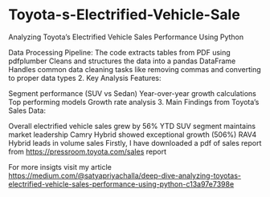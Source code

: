 # Toyota-s-Electrified-Vehicle-Sale
Analyzing Toyota’s Electrified Vehicle Sales Performance Using Python

Data Processing Pipeline:
The code extracts tables from PDF using pdfplumber
Cleans and structures the data into a pandas DataFrame
Handles common data cleaning tasks like removing commas and converting to proper data types
2. Key Analysis Features:

Segment performance (SUV vs Sedan)
Year-over-year growth calculations
Top performing models
Growth rate analysis
3. Main Findings from Toyota’s Sales Data:

Overall electrified vehicle sales grew by 56% YTD
SUV segment maintains market leadership
Camry Hybrid showed exceptional growth (506%)
RAV4 Hybrid leads in volume sales
Firstly, I have downloaded a pdf of sales report from https://pressroom.toyota.com/sales report

For more insigts visit my article https://medium.com/@satyapriyachalla/deep-dive-analyzing-toyotas-electrified-vehicle-sales-performance-using-python-c13a97e7398e
